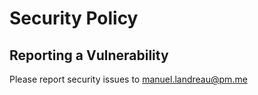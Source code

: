 # Security Policy

## Reporting a Vulnerability

Please report security issues to manuel.landreau@pm.me
